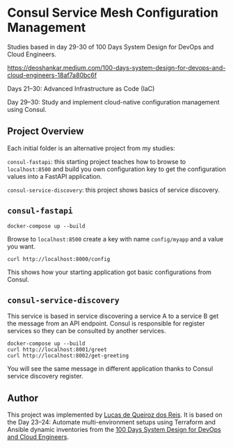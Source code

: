 # Consul Service Mesh Configuration Management

Studies based in day 29-30 of 100 Days System Design for DevOps and Cloud Engineers.

https://deoshankar.medium.com/100-days-system-design-for-devops-and-cloud-engineers-18af7a80bc6f

Days 21–30: Advanced Infrastructure as Code (IaC)

Day 29–30: Study and implement cloud-native configuration management using Consul.

## Project Overview

Each initial folder is an alternative project from my studies:

```consul-fastapi```: this starting project teaches how to browse to ```localhost:8500``` and build you own configuration key to get the configuration values into a FastAPI application.

```consul-service-discovery```: this project shows basics of service discovery.


## ```consul-fastapi```

```
docker-compose up --build
```
Browse to ```localhost:8500``` create a key with name ```config/myapp``` and a value you want.
```
curl http://localhost:8000/config
```
This shows how your starting application got basic configurations from Consul.

## ```consul-service-discovery```

This service is based in service discovering a service A to a service B get the message from an API endpoint.
Consul is responsible for register services so they can be consulted by another services.

```
docker-compose up --build
curl http://localhost:8001/greet
curl http://localhost:8002/get-greeting
```

You will see the same message in different application thanks to Consul service discovery register.

## Author
This project was implemented by [Lucas de Queiroz dos Reis][2]. It is based on the Day 23–24: Automate multi-environment setups using Terraform and Ansible dynamic inventories from the [100 Days System Design for DevOps and Cloud Engineers][1].

[1]: https://deoshankar.medium.com/100-days-system-design-for-devops-and-cloud-engineers-18af7a80bc6f "Medium - Deo Shankar 100 Days"
[2]: https://www.linkedin.com/in/lucas-de-queiroz/ "LinkedIn - Lucas de Queiroz"